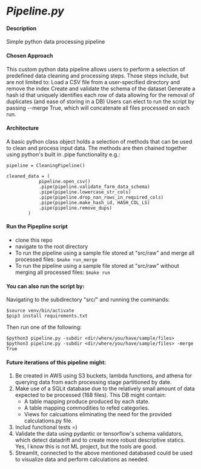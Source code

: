 # _Pipeline.py_

#### Description
Simple python data processing pipeline

#### Chosen Approach
This custom python data pipeline allows users to perform a selection of predefined data cleaning and processing steps. Those steps include, but are not limited to: 
Load a CSV file from a user-specified directory and remove the index
Create and validate the schema of the dataset
Generate a hash id that uniquely identifies each row of data allowing for the removal of duplicates (and ease of storing in a DB)
Users can elect to run the script by passing --merge True, which will concatenate all files processed on each run. 

#### Architecture 
A basic python class object holds a selection of methods that can be used to clean and process input data. 
The methods are then chained together using python's built in .pipe functionality e.g.: 

```
pipeline = CleaningPipeline()

cleaned_data = (
            pipeline.open_csv()
            .pipe(pipeline.validate_farm_data_schema)
            .pipe(pipeline.lowercase_str_cols)
            .pipe(pipeline.drop_nan_rows_in_required_cols)
            .pipe(pipeline.make_hash_id, HASH_COL_LS)
            .pipe(pipeline.remove_dups)
        )
```

#### Run the Pipepline script
* clone this repo
* navigate to the root directory
* To run the pipeline using a sample file stored at "src/raw" and merge all processed files: ```$make run_merge```
* To run the pipeline using a sample file stored at "src/raw" without merging all processed files: ```$make run```

#### You can also run the script by: 
Navigating to the subdirectory "src/" and running the commands: 
```
$source venv/bin/activate
$pip3 install requirements.txt
```

Then run one of the following: 
```
$python3 pipeline.py -subdir <dir/where/you/have/sample/files>
$python3 pipeline.py -subdir <dir/where/you/have/sample/files> -merge True
```

#### Future iterations of this pipeline might: 
1.  Be created in AWS using S3 buckets, lambda functions, and athena for querying data from each processing stage partitioned by date.
2.  Make use of a SQLit database due to the relatively small amount of data expected to be processed (168 files). This DB might contain:
    -  A table mapping produce produced by each state. 
    -  A table mapping commodities to refed categories.
    -  Views for calcuations eliminating the need for the provided calculations.py file.
3.  Includ functional tests =)
4.  Validate the data using pydantic or tensorflow's schema validators, which detect datadrift and to create more robust descriptive statics. Yes, I know this is not ML project, but the tools are good. 
5.  Streamlit, connected to the above mentioned databased could be used to visualize data and perform calculations as needed. 
